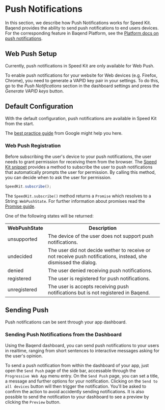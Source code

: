 # Push Notifications

In this section, we describe how Push Notifications works for Speed Kit. Baqend provides the ability to send push 
notifications to end users devices. For the corresponding feature in Baqend 
Platform, see the [Platform docs on push notifications](../../push/).

## Web Push Setup

Currently, push notifications in Speed Kit are only available for Web Push.

To enable push notifications for your website for Web devices (e.g. Firefox, Chrome), you need to generate a VAPID 
key pair in your settings. To do this, go to the *Push Notifications* section in the dashboard settings and press the
 *Generate VAPID keys* button.
 
## Default Configuration

With the default configuration, push notifications are available in Speed Kit from the start.

The [best practice guide](https://developers.google.com/web/ilt/pwa/introduction-to-push-notifications#best_practices) from Google might help 
you here.

### Web Push Registration
Before subscribing the user's device to your push notifications, the user needs to grant permission for receiving them from the browser.
The [Speed Kit snippet](../intro/#integrate-code-snippet)  provides a method to subscribe the user to push notifications that automatically 
prompts the user for permission. By calling this method, you can decide when to ask the user for permission.
 
```js
SpeedKit.subscribe();
```

The `SpeedKit.subscribe()` method returns a `Promise` which resolves to a String: `WebPushState`. For further information about promises read the [Promise 
guide](../../getting-started/#promises).

One of the following states will be returned:
 <div class="table-wrapper"><table class="table">
  <tr>
    <th>WebPushState</th>
    <th>Description</th>
  </tr>
  <tr>
      <td>unsupported</td>
      <td>The device of the user does not support push notifications.</td>
    </tr>
  <tr>
    <td>undecided</td>
    <td>The user did not decide wether to receive or not receive push notifications, instead, she dismissed the dialog.</td>
  </tr>
  <tr>
    <td>denied</td>
    <td>The user denied receiving push notifications.</td>
  </tr>
  <tr>
    <td>registered</td>
    <td>The user is registered for push notifications.</td>
  </tr>
  <tr>
      <td>unregistered</td>
      <td>The user is accepts receiving push notifications but is not registered in Baqend.</td>
    </tr>
</table></div>    

## Sending Push

Push notifications can be sent through your app dashboard.

### Sending Push Notifications from the Dashboard

Using the Baqend dashboard, you can send push notifications to your users in realtime, ranging from short sentences to interactive messages asking for the user's opinion.
 
To send a push notification from within the dashboard of your app, just open the `Send Push` page of the side bar, 
accessable through the `Progressive Web App` menu entry. On the `Send Push` page, you can set a title, a message 
and further options for your notification. Clicking on the `Send to all devices` button will then trigger the 
notification. You'll be asked to confirm the action to avoid accidently sending notifications. It is also possible to 
send the notification to your dashboard to see a preview by clicking the `Preview` button.
